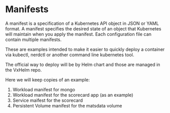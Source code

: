 # Manifests

A manifest is a specification of a Kubernetes API object in JSON or YAML format.
A manifest specifies the desired state of an object that Kubernetes will maintain when you apply the manifest. Each configuration file can contain multiple manifests.

These are examples intended to make it easier to quickly deploy a container via kubectl, nerdctl or another command line kubernetes tool.

The official way to deploy will be by Helm chart and those are managed in the VxHelm repo.

Here we will keep copies of an example:

1. Workload manifest for mongo
2. Workload manifest for the scorecard app (as an example)
3. Service maifest for the scorecard
4. Persistent Volume manifest for the matsdata volume
